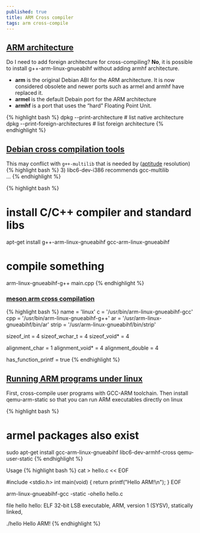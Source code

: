 ```yaml
---
published: true
title: ARM Cross compiler
tags: arm cross-compile
---
```

## [ARM architecture](https://monicagranbois.com/blog/raspberrypi/error-package-architecture-arm-does-not-match-system-armhf/)
Do I need to add foreign architecture for cross-compiling?
**No**, it is possible to install g++-arm-linux-gnueabihf without adding armhf architecture.

- **arm** is the original Debian ABI for the ARM architecture. It is now considered obsolete and newer ports such as armel and armhf have replaced it. 
- **armel** is the default Debain port for the ARM architecture
- **armhf** is a port that uses the “hard” Floating Point Unit. 

{% highlight bash %}
dpkg --print-architecture           # list native architecture
dpkg --print-foreign-architectures  # list foreign architecture
{% endhighlight %}

## [Debian cross compilation tools](https://plasma.ninja/blog/devices/remarkable/2017/12/18/reMarkable-exporation.html)

This may conflict with `g++-multilib` that is needed by ([aptitude](https://askubuntu.com/questions/563178/the-following-packages-have-unmet-dependencies/1056378#1056378) resolution)
{% highlight bash %}
3)     libc6-dev-i386 recommends gcc-multilib      
...
{% endhighlight %} 

{% highlight bash %}
# install C/C++ compiler and standard libs
apt-get install g++-arm-linux-gnueabihf gcc-arm-linux-gnueabihf

# compile something
arm-linux-gnueabihf-g++ main.cpp
{% endhighlight %}

### [meson arm cross compilation](https://sourceforge.net/p/meson/wiki/Cross%20compilation/)

{% highlight bash %}
name = 'linux'
c = '/usr/bin/arm-linux-gnueabihf-gcc'
cpp = '/usr/bin/arm-linux-gnueabihf-g++'
ar = '/usr/arm-linux-gnueabihf/bin/ar'
strip = '/usr/arm-linux-gnueabihf/bin/strip'

sizeof_int = 4
sizeof_wchar_t = 4
sizeof_void* = 4

alignment_char = 1
alignment_void* = 4
alignment_double = 4

has_function_printf = true
{% endhighlight %} 

## [Running ARM programs under linux](https://gist.github.com/luk6xff/9f8d2520530a823944355e59343eadc1#running-arm-programs-under-linux-without-starting-qemu-vm)
First, cross-compile user programs with GCC-ARM toolchain. Then install qemu-arm-static so that you can run ARM executables directly on linux

{% highlight bash %}
# armel packages also exist
sudo apt-get install gcc-arm-linux-gnueabihf libc6-dev-armhf-cross qemu-user-static
{% endhighlight %} 

Usage
{% highlight bash %}
cat > hello.c << EOF

#include <stdio.h>
int main(void) { return printf("Hello ARM!\n"); }
EOF

arm-linux-gnueabihf-gcc -static  -ohello hello.c

file hello
hello: ELF 32-bit LSB executable, ARM, version 1 (SYSV), statically linked,

./hello
Hello ARM!
{% endhighlight %} 